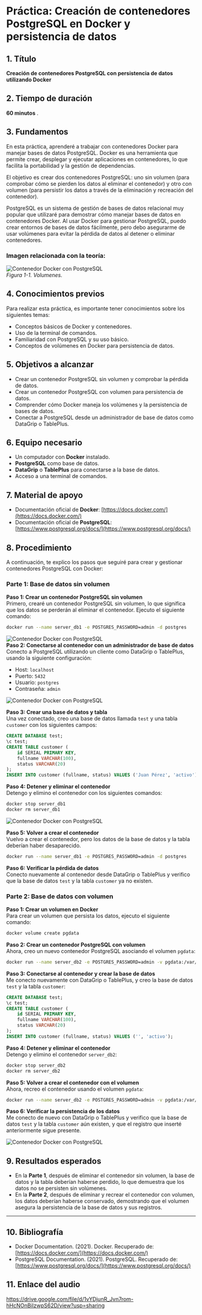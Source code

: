
# Práctica: Creación de contenedores PostgreSQL en Docker y persistencia de datos

## 1. Título
**Creación de contenedores PostgreSQL con persistencia de datos utilizando Docker**

## 2. Tiempo de duración
**60 minutos** .

## 3. Fundamentos

En esta práctica, aprenderé a trabajar con contenedores Docker para manejar bases de datos PostgreSQL. Docker es una herramienta que permite crear, desplegar y ejecutar aplicaciones en contenedores, lo que facilita la portabilidad y la gestión de dependencias.

El objetivo es crear dos contenedores PostgreSQL: uno sin volumen (para comprobar cómo se pierden los datos al eliminar el contenedor) y otro con volumen (para persistir los datos a través de la eliminación y recreación del contenedor).

PostgreSQL es un sistema de gestión de bases de datos relacional muy popular que utilizaré para demostrar cómo manejar bases de datos en contenedores Docker. Al usar Docker para gestionar PostgreSQL, puedo crear entornos de bases de datos fácilmente, pero debo asegurarme de usar volúmenes para evitar la pérdida de datos al detener o eliminar contenedores.

### Imagen relacionada con la teoría:
![Contenedor Docker con PostgreSQL](docker/8.png)  
*Figura 1-1. Volumenes.*

## 4. Conocimientos previos

Para realizar esta práctica, es importante tener conocimientos sobre los siguientes temas:

- Conceptos básicos de Docker y contenedores.
- Uso de la terminal de comandos.
- Familiaridad con PostgreSQL y su uso básico.
- Conceptos de volúmenes en Docker para persistencia de datos.

## 5. Objetivos a alcanzar

- Crear un contenedor PostgreSQL sin volumen y comprobar la pérdida de datos.
- Crear un contenedor PostgreSQL con volumen para persistencia de datos.
- Comprender cómo Docker maneja los volúmenes y la persistencia de bases de datos.
- Conectar a PostgreSQL desde un administrador de base de datos como DataGrip o TablePlus.

## 6. Equipo necesario

- Un computador con **Docker** instalado.
- **PostgreSQL** como base de datos.
- **DataGrip** o **TablePlus** para conectarse a la base de datos.
- Acceso a una terminal de comandos.

## 7. Material de apoyo

- Documentación oficial de **Docker**: [https://docs.docker.com/](https://docs.docker.com/)
- Documentación oficial de **PostgreSQL**: [https://www.postgresql.org/docs/](https://www.postgresql.org/docs/)

## 8. Procedimiento

A continuación, te explico los pasos que seguiré para crear y gestionar contenedores PostgreSQL con Docker:

### Parte 1: Base de datos sin volumen

**Paso 1: Crear un contenedor PostgreSQL sin volumen**  
Primero, crearé un contenedor PostgreSQL sin volumen, lo que significa que los datos se perderán al eliminar el contenedor. Ejecuto el siguiente comando:

```bash
docker run --name server_db1 -e POSTGRES_PASSWORD=admin -d postgres
```
![Contenedor Docker con PostgreSQL](docker/1.png)  
**Paso 2: Conectarse al contenedor con un administrador de base de datos**  
Conecto a PostgreSQL utilizando un cliente como DataGrip o TablePlus, usando la siguiente configuración:

- Host: `localhost`
- Puerto: `5432`
- Usuario: `postgres`
- Contraseña: `admin`


![Contenedor Docker con PostgreSQL](docker/2.png)  


**Paso 3: Crear una base de datos y tabla**  
Una vez conectado, creo una base de datos llamada `test` y una tabla `customer` con los siguientes campos:

```sql
CREATE DATABASE test;
\c test;
CREATE TABLE customer (
    id SERIAL PRIMARY KEY,
    fullname VARCHAR(100),
    status VARCHAR(20)
);
INSERT INTO customer (fullname, status) VALUES ('Juan Pérez', 'activo');
```
**Paso 4: Detener y eliminar el contenedor**  
Detengo y elimino el contenedor con los siguientes comandos:

```bash
docker stop server_db1
docker rm server_db1
```
![Contenedor Docker con PostgreSQL](docker/5.png) 

**Paso 5: Volver a crear el contenedor**  
Vuelvo a crear el contenedor, pero los datos de la base de datos y la tabla deberían haber desaparecido.

```bash
docker run --name server_db1 -e POSTGRES_PASSWORD=admin -d postgres
```

**Paso 6: Verificar la pérdida de datos**  
Conecto nuevamente al contenedor desde DataGrip o TablePlus y verifico que la base de datos `test` y la tabla `customer` ya no existen.

### Parte 2: Base de datos con volumen

**Paso 1: Crear un volumen en Docker**  
Para crear un volumen que persista los datos, ejecuto el siguiente comando:

```bash
docker volume create pgdata
```


**Paso 2: Crear un contenedor PostgreSQL con volumen**  
Ahora, creo un nuevo contenedor PostgreSQL asociando el volumen `pgdata`:

```bash
docker run --name server_db2 -e POSTGRES_PASSWORD=admin -v pgdata:/var/lib/postgresql/data -d postgres
```

**Paso 3: Conectarse al contenedor y crear la base de datos**  
Me conecto nuevamente con DataGrip o TablePlus, y creo la base de datos `test` y la tabla `customer`:

```sql
CREATE DATABASE test;
\c test;
CREATE TABLE customer (
    id SERIAL PRIMARY KEY,
    fullname VARCHAR(100),
    status VARCHAR(20)
);
INSERT INTO customer (fullname, status) VALUES ('', 'activo');
```

**Paso 4: Detener y eliminar el contenedor**  
Detengo y elimino el contenedor `server_db2`:

```bash
docker stop server_db2
docker rm server_db2
```

**Paso 5: Volver a crear el contenedor con el volumen**  
Ahora, recreo el contenedor usando el volumen `pgdata`:

```bash
docker run --name server_db2 -e POSTGRES_PASSWORD=admin -v pgdata:/var/lib/postgresql/data -d postgres
```

**Paso 6: Verificar la persistencia de los datos**  
Me conecto de nuevo con DataGrip o TablePlus y verifico que la base de datos `test` y la tabla `customer` aún existen, y que el registro que inserté anteriormente sigue presente.


![Contenedor Docker con PostgreSQL](docker/7.1.jpeg) 

## 9. Resultados esperados

- En la **Parte 1**, después de eliminar el contenedor sin volumen, la base de datos y la tabla deberían haberse perdido, lo que demuestra que los datos no se persisten sin volúmenes.
- En la **Parte 2**, después de eliminar y recrear el contenedor con volumen, los datos deberían haberse conservado, demostrando que el volumen asegura la persistencia de la base de datos y sus registros.
---

## 10. Bibliografía

- Docker Documentation. (2021). Docker. Recuperado de: [https://docs.docker.com/](https://docs.docker.com/)
- PostgreSQL Documentation. (2021). PostgreSQL. Recuperado de: [https://www.postgresql.org/docs/](https://www.postgresql.org/docs/)

## 11. Enlace del audio
https://drive.google.com/file/d/1vYDjunR_Jvn7rom-hHcNOnBiIzwpS62D/view?usp=sharing
